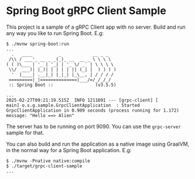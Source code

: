 # Spring Boot gRPC Client Sample

This project is a sample of a gRPC Client app with no server. Build and run any way you like to run Spring Boot. E.g:

```
$ ./mvnw spring-boot:run
...
  .   ____          _            __ _ _
 /\\ / ___'_ __ _ _(_)_ __  __ _ \ \ \ \
( ( )\___ | '_ | '_| | '_ \/ _` | \ \ \ \
 \\/  ___)| |_)| | | | | || (_| |  ) ) ) )
  '  |____| .__|_| |_|_| |_\__, | / / / /
 =========|_|==============|___/=/_/_/_/
 :: Spring Boot ::                (v3.5.5)

...
2025-02-27T09:21:19.515Z  INFO 1211091 --- [grpc-client] [           main] o.s.g.sample.GrpcClientApplication  : Started GrpcClientApplication in 0.909 seconds (process running for 1.172)
message: "Hello ==> Alien"
```

The server has to be running on port 9090. You can use the `grpc-server` sample for that.

You can also build and run the application as a native image using GraalVM, in the normal way for a Spring Boot application. E.g:

```
$ ./mvnw -Pnative native:compile
$ ./target/grpc-client-sample
...
